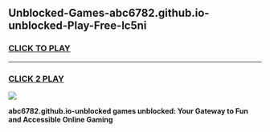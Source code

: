 
## Unblocked-Games-abc6782.github.io-unblocked-Play-Free-lc5ni
<h3>
<a href="https://premium76.site?title=abc6782.github.io-unblocked&ref=23A">CLICK TO PLAY</a></h3>
<hr>

<h3>
<a href="https://premium76.site?title=abc6782.github.io-unblocked&ref=23A">CLICK 2 PLAY</a>
  
</h3>

<a href="https://premium76.site?title=abc6782.github.io-unblocked&ref=23A"><img src="https://clearcache.store/games.png"></a>


**abc6782.github.io-unblocked games unblocked: Your Gateway to Fun and Accessible Online Gaming**
